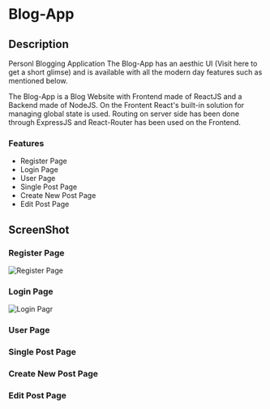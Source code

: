 # Blog-App

## Description
Personl Blogging Application The Blog-App has an aesthic UI (Visit here to get a short glimse) and is available with all the modern day features such as mentioned below.

The Blog-App is a Blog Website with Frontend made of ReactJS and a Backend made of NodeJS. On the Frontent React's built-in solution for managing global state is used. Routing on server side has been done through ExpressJS and React-Router has been used on the Frontend.

### Features
* Register Page
* Login Page
* User Page
* Single Post Page
* Create New Post Page
* Edit Post Page

## ScreenShot

### Register Page
![Register Page](https://drive.google.com/drive/u/1/folders/1UBU109MwReeGy8t2UW4tf4S6FpPXSJr4)

### Login Page
![Login Pagr]()

### User Page

### Single Post Page 

### Create New Post Page

### Edit Post Page
